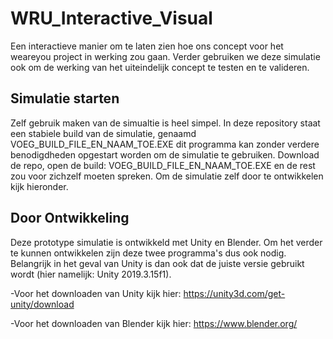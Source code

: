 # WRU_Interactive_Visual
Een interactieve manier om te laten zien hoe ons concept voor het weareyou project in werking zou gaan. Verder gebruiken we deze simulatie ook om de werking van het uiteindelijk concept te testen en te valideren.

## Simulatie starten
Zelf gebruik maken van de simualtie is heel simpel. 
In deze repository staat een stabiele build van de simulatie, genaamd VOEG_BUILD_FILE_EN_NAAM_TOE.EXE dit programma kan zonder verdere benodigdheden opgestart worden om de simulatie te gebruiken. Download de repo, open de build: VOEG_BUILD_FILE_EN_NAAM_TOE.EXE en de rest zou voor zichzelf moeten spreken.
Om de simulatie zelf door te ontwikkelen kijk hieronder. 

## Door Ontwikkeling
Deze prototype simulatie is ontwikkeld met Unity en Blender. Om het verder te kunnen ontwikkelen zijn deze twee programma's dus ook nodig. Belangrijk in het geval van Unity is dan ook dat de juiste versie gebruikt wordt (hier namelijk: Unity 2019.3.15f1).

-Voor het downloaden van Unity kijk hier: https://unity3d.com/get-unity/download 

-Voor het downloaden van Blender kijk hier: https://www.blender.org/
